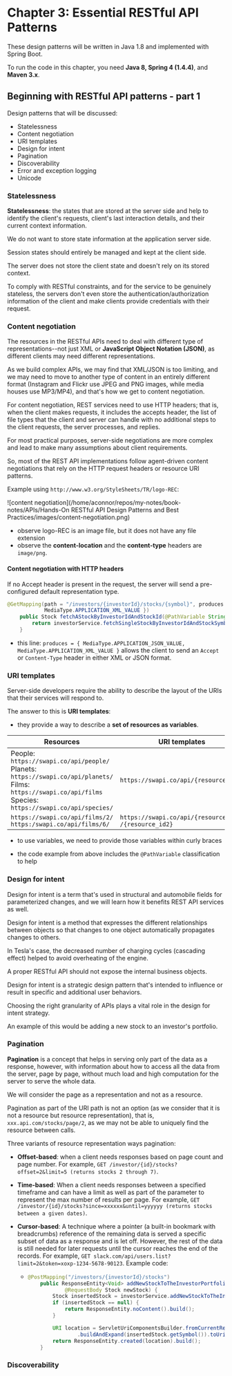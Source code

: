 # Chapter 3: Essential RESTful API Patterns

These design patterns will be written in Java 1.8 and implemented with Spring Boot.

To run the code in this chapter, you need **Java 8, Spring 4 (1.4.4)**, and **Maven 3.x**.

## Beginning with RESTful API patterns - part 1

Design patterns that will be discussed:

- Statelessness
- Content negotiation
- URI templates
- Design for intent
- Pagination
- Discoverability
- Error and exception logging
- Unicode

### Statelessness

**Statelessness**: the states that are stored at the server side and help to identify the client's requests, client's last interaction details, and their current context information.

We do not want to store state information at the application server side.

Session states should entirely be managed and kept at the client side.

The server does not store the client state and doesn't rely on its stored context.

To comply with RESTful constraints, and for the service to be genuinely stateless, the servers don't even store the authentication/authorization information of the client and make clients provide credentials with their request.

### Content negotiation

The resources in the RESTful APIs need to deal with different type of representations--not just XML or **JavaScript Object Notation (JSON)**, as different clients may need different representations.

As we build complex APIs, we may find that XML/JSON is too limiting, and we may need to move to another type of content in an entirely different format (Instagram and Flickr use JPEG and PNG images, while media houses use MP3/MP4), and that's how we get to content negotiation.

For content negotiation, REST services need to use HTTP headers; that is, when the client makes requests, it includes the accepts header, the list of file types that the client and server can handle with no additional steps to the client requests, the server processes, and replies.

For most practical purposes, server-side negotiations are more complex and lead to make many assumptions about client requirements.

So, most of the REST API implementations follow agent-driven content negotiations that rely on the HTTP request headers or resource URI patterns.

Example using `http://www.w3.org/StyleSheets/TR/logo-REC`:

![content negotiation](/home/aconnor/repos/my-notes/book-notes/APIs/Hands-On RESTful API Design Patterns and Best Practices/images/content-negotiation.png)

- observe logo-REC is an image file, but it does not have any file extension
- observe the **content-location** and the **content-type** headers are `image/png`.

#### Content negotiation with HTTP headers

If no Accept header is present in the request, the server will send a pre-configured default representation type.

```java
@GetMapping(path = "/investors/{investorId}/stocks/{symbol}", produces = { MediaType.APPLICATION_JSON_VALUE,
			MediaType.APPLICATION_XML_VALUE })
	public Stock fetchAStockByInvestorIdAndStockId(@PathVariable String investorId, @PathVariable String symbol) {
		return investorService.fetchSingleStockByInvestorIdAndStockSymbol(investorId, symbol);
	}
```

- this line: `produces = { MediaType.APPLICATION_JSON_VALUE, MediaType.APPLICATION_XML_VALUE }` allows the client to send an `Accept` or `Content-Type` header in either XML or JSON format.

### URI templates

Server-side developers require the ability to describe the layout of the URIs that their services will respond to.

The answer to this is **URI templates**:

- they provide a way to describe a **set of resources as variables**.

| Resources                                                    | URI templates                                                |
| ------------------------------------------------------------ | ------------------------------------------------------------ |
| People: `https://swapi.co/api/people/`<br />Planets: `https://swapi.co/api/planets/`<br />Films: `https://swapi.co/api/films`<br />Species: `https://swapi.co/api/species/` | `https://swapi.co/api/{resource_id}`                         |
| `https://swapi.co/api/films/2/`<br />`https:/swapi.co/api/films/6/` | `https://swapi.co/api/{resource_id1}`<br />`/{resource_id2}` |

- to use variables, we need to provide those variables within curly braces

- the code example from above includes the `@PathVariable` classification to help

### Design for intent

Design for intent is a term that's used in structural and automobile fields for parameterized changes, and we will learn how it benefits REST API services as well.

Design for intent is a method that expresses the different relationships between objects so that changes to one object automatically propagates changes to others.

In Tesla's case, the decreased number of charging cycles (cascading effect) helped to avoid overheating of the engine.

A proper RESTful API should not expose the internal business objects.

Design for intent is a strategic design pattern that's intended to influence or result in specific and additional user behaviors.

Choosing the right granularity of APIs plays a vital role in the design for intent strategy.

An example of this would be adding a new stock to an investor's portfolio.

### Pagination

**Pagination** is a concept that helps in serving only part of the data as a response, however, with information about how to access all the data from the server, page by page, without much load and high computation for the server to serve the whole data.

We will consider the page as a representation and not as a resource.

Pagination as part of the URI path is not an option (as we consider that it is not a resource but resource representation), that is, `xxx.api.com/stocks/page/2`, as we may not be able to uniquely find the resource between calls.

Three variants of resource representation ways pagination:

- **Offset-based**: when a client needs responses based on page count and page number. For example, `GET /investor/{id}/stocks?offset=2&limit=5 (returns stocks 2 through 7)`.

- **Time-based**: When a client needs responses between a specified timeframe and can have a limit as well as part of the parameter to represent the max number of results per page. For example, `GET /investor/{id}/stocks?since=xxxxxx&until=yyyyyy (returns stocks between a given dates)`.

- **Cursor-based**: A technique where a pointer (a built-in bookmark with breadcrumbs) reference of the remaining data is served a specific subset of data as a response and is let off. However, the rest of the data is still needed for later requests until the cursor reaches the end of the records. For example, `GET slack.com/api/users.list?limit=2&token=xoxp-1234-5678-90123`. Example code:

  - ```java
    @PostMapping("/investors/{investorId}/stocks")
    	public ResponseEntity<Void> addNewStockToTheInvestorPortfolio(@PathVariable String investorId,
    			@RequestBody Stock newStock) {
    		Stock insertedStock = investorService.addNewStockToTheInvestorPortfolio(investorId, newStock);
    		if (insertedStock == null) {
    			return ResponseEntity.noContent().build();
    		}
    
    		URI location = ServletUriComponentsBuilder.fromCurrentRequest().path(ID)
    				.buildAndExpand(insertedStock.getSymbol()).toUri();
    		return ResponseEntity.created(location).build();
    	}
    ```

### Discoverability

